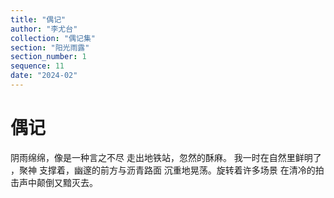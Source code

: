 ```yaml
---
title: "偶记"
author: "李尤台"
collection: "偶记集"
section: "阳光雨露"
section_number: 1
sequence: 11
date: "2024-02"
---
```


# 偶记

阴雨绵绵，像是一种言之不尽
走出地铁站，忽然的酥麻。
我一时在自然里鲜明了 ，聚神
支撑着，幽邃的前方与沥青路面
沉重地晃荡。旋转着许多场景
在清冷的拍击声中颠倒又黯灭去。

